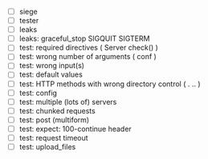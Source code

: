 - [ ] siege
- [ ] tester
- [ ] leaks
- [ ] leaks: graceful\_stop SIGQUIT SIGTERM
- [ ] test: required directives ( Server check() )
- [ ] test: wrong number of arguments ( conf )
- [ ] test: wrong input(s)
- [ ] test: default values
- [ ] test: HTTP methods with wrong directory control ( . .. )
- [ ] test: config
- [ ] test: multiple (lots of) servers
- [ ] test: chunked requests
- [ ] test: post (multiform)
- [ ] test: expect: 100-continue header
- [ ] test: request timeout
- [ ] test: upload\_files
